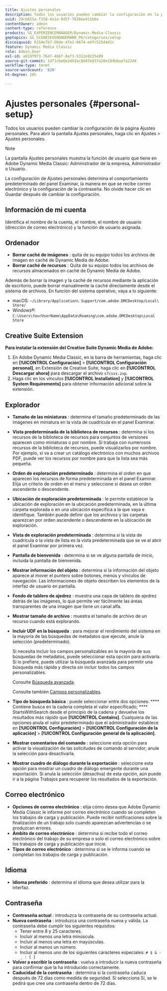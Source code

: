 ```yaml
---
title: Ajustes personales
description: Todos los usuarios pueden cambiar la configuración en la pantalla Ajustes personales de Adobe Dynamic Media Classic.
uuid: 29cb825a-f158-4a1e-9d5f-7636ee411b6e
contentOwner: admin
content-type: reference
products: SG_EXPERIENCEMANAGER/Dynamic-Media-Classic
geptopics: SG_SCENESEVENONDEMAND_PK/categories/setup
discoiquuid: 6314e7b7-5bde-4fe2-8674-e4fc525d4d1c
feature: Dynamic Media Classic
role: Admin,User
exl-id: a019f973-7647-466f-8af3-5312e9225e89
source-git-commit: 1d71cbe6e2493ac8d47e837a20e194b6ae7a22d4
workflow-type: tm+mt
source-wordcount: '820'
ht-degree: 28%

---
```


# Ajustes personales {#personal-setup}

Todos los usuarios pueden cambiar la configuración de la página Ajustes personales. Para abrir la pantalla Ajustes personales, haga clic en Ajustes > Ajustes personales.

>[!NOTE]
>
>La pantalla Ajustes personales muestra la función de usuario que tiene en Adobe Dynamic Media Classic: Administrador de la empresa, Administrador o Usuario.

La configuración de Ajustes personales determina el comportamiento predeterminado del panel Examinar, la manera en que se recibe correo electrónico y la configuración de la contraseña. No olvide hacer clic en Guardar después de cambiar la configuración.

## Información de mi cuenta

Identifica el nombre de la cuenta, el nombre, el nombre de usuario (dirección de correo electrónico) y la función de usuario asignada.

## Ordenador

* **Borrar caché de imágenes** : quita de su equipo todos los archivos de imagen en caché de Dynamic Media de Adobe.
* **Borrar caché de recursos** : Quita de su equipo todos los archivos de recursos almacenados en caché de Dynamic Media de Adobe.

Además de borrar la imagen y la caché de recursos mediante la aplicación de escritorio, puede borrar manualmente la caché directamente desde el sistema de archivos. En función del sistema operativo, vaya a lo siguiente:

* macOS: `~/Library/Application\ Support/com.adobe.DMCDesktop/Local\ Store/`
* Windows®: `C:\Users\YourUserName\AppData\Roaming\com.adobe.DMCDesktop\Local Store`

## Creative Suite Extension

**Para instalar la extensión del Creative Suite Dynamic Media de Adobe:**

1. En Adobe Dynamic Media Classic, en la barra de herramientas, haga clic en **[!UICONTROL Configuración]** > **[!UICONTROL Configuración personal]**, en Extensión de Creative Suite, haga clic en **[!UICONTROL Descargar ahora]** para descargar el archivo `s7csxs.zxp`.
1. Haga clic en los vínculos **[!UICONTROL Installation]** y **[!UICONTROL System Requirements]** para obtener información adicional sobre la extensión.

<!--    A readme file is included at the root of the unzipped file to provide you with additional information about the extension.

1. Depending on your installed operating system, do one of the following: -->

<!-- #### Windows

|If you are running|Do this|
|--- |--- |
|Adobe Illustrator 18 in Adobe Creative Cloud 2014|<ul><li>From the root of the unzipped folder, click CC-2014.</li><li>Depending on the bit version of Adobe Illustrator that you are using, click win32 or win64.</li><li>Click libraries > flame, and then copy `aflame.dll` to Adobe Illustrator's executable folder. For example, `C:\Program Files\Adobe\Adobe Illustrator CC 2014\Support Files\Contents\Windows`. </li></ul><br/>**Note**: This example path is for the 64-bit location; the 32-bit location may fall under Program Files (x86) instead. <br/><ul><li>Return to the same libraries folder, click flamingo, and then copy `aflamingo.dll` to the same Adobe Illustrator executable folder that you used in the previous step. </li><li>Return to the win32 or win64 folder that you selected in step 2, and then copy `AdobeS7FXGFileFormat.aip` to Adobe Illustrator's plug-ins folder. For example, `C:\Program Files\Adobe\Adobe Illustrator CC 2014\Plug-ins\Illustrator Formats`. </li></ul> <br/>**Note**: This example path is for the 64-bit location; the 32-bit location may fall under Program Files (x86) instead.|
|Adobe Illustrator 17 in Adobe Creative Cloud|<ul><li>From the root of the unzipped folder, click CC. </li><li>Depending on the bit version of Adobe Illustrator that you are using, click win32 or win64.</li><li> Copy `AdobeS7FXGFileFormat.aip` to Adobe Illustrator's plug-ins folder. For example, `C:\Program Files\Adobe\Adobe Illustrator CC (64 Bit)\Plug-ins\Illustrator Formats`.</li></ul><br/>**Note**: This example path is for the 64-bit location; the 32-bit location may fall under Program Files (x86) instead.|
|Adobe Illustrator 16 in Adobe Creative Suite 6|<ul><li>From the root of the unzipped folder, click 6.0. </li><li>Depending on the bit version of Adobe Illustrator that you are using, click win32 or win64. </li><li>Copy AdobeS7FXGFileFormat.aip to Adobe Illustrator's plug-ins folder. For example, `C:\Program Files\Adobe\Adobe Illustrator CS6 (64 Bit)\Plug-ins\Illustrator Formats`.</li></ul><br/>**Note**: This example path is for the 64-bit location; the 32-bit location may fall under Program Files (x86) instead.|

#### Mac

|If you are running|Do this|
|--- |--- |
|Adobe Illustrator 18 in Adobe Creative Cloud 2014|<ul><li>From the root of the unzipped folder, click CC-2014 > mac64.</li><li>Click libraries > flame, and then copy the `aflame.framework` folder to Adobe Illustrator package contents folder. For example, `/Applications/Adobe Illustrator CC 2014/ Illustrator.app/Contents/Frameworks/`. (To open Adobe Illustrator’s package contents folder, right-click on the Adobe illustrator CC 2014 icon and click Show Package Contents from context menu).</li><li>Return to the same libraries folder, click `flamingo`, and then copy the `aflamingo.framework` folder to the same Adobe Illustrator package contents folder that you used in the previous step.</li><li>Return to the mac64 folder that you selected in step 1, and then copy the `AdobeS7FXGFileFormat.aip` folder to Adobe Illustrator’s plug-in folder. For example, `/Applications/Adobe Illustrator CC 2014/Plug-ins/Illustrator Formats/`.</li></ul><br/>|
|Adobe Illustrator 17 in Adobe Creative Cloud|<ul><li>From the root of the unzipped folder, click CC > mac64</li><li>Copy the `AdobeS7FXGFileFormat.aip` folder to Adobe Illustrator’s plug-in folder. For example, `/Applications/Adobe Illustrator CC/Plug-ins/Illustrator Formats/`.</li></ul><br/>|
|Adobe Illustrator 16 in Adobe Creative Suite 6|<ul><li>From the root of the unzipped folder, click 6.0 > mac64</li><li>Copy the `AdobeS7FXGFileFormat.aip` folder to Adobe Illustrator’s plug-in folder. For example, `/Applications/Adobe Illustrator CS6/Plug-ins/Illustrator Formats/`.</li></ul>|

The plug-in is now available for you to use in Adobe Illustrator. -->

## Explorador

* **Tamaño de las miniaturas** : determina el tamaño predeterminado de las imágenes en miniatura en la vista de cuadrícula en el panel Examinar.
* **Vista predeterminada de la biblioteca de recursos** : determina si los recursos de la biblioteca de recursos para conjuntos de versiones aparecen como miniaturas o por nombre. Si trabaja con numerosos recursos de la biblioteca de recursos, puede visualizarlos por nombre. Por ejemplo, si va a crear un catálogo electrónico con muchos archivos PDF, puede ver los recursos por nombre para que la lista sea más pequeña.
* **Orden de exploración predeterminado** : determina el orden en que aparecen los recursos de forma predeterminada en el panel Examinar. Elija un criterio de orden en el menú y seleccione si desea un orden ascendente o descendente.
* **Ubicación de exploración predeterminada** : le permite establecer la ubicación de exploración en la ubicación predeterminada, en la última carpeta explorada o en una ubicación específica a la que vaya e identifique. También puede definir que los archivos y las carpetas aparezcan por orden ascendente o descendente en la ubicación de exploración.
* **Vista de exploración predeterminada** : determina si la vista de cuadrícula o la vista de lista es la vista predeterminada que se ve al abrir el panel Examinar por primera vez.
* **Pantalla de bienvenida** : determina si se ve alguna pantalla de inicio, incluida la pantalla de bienvenida.
* **Mostrar información del objeto** : determina si la información del objeto aparece al mover el puntero sobre botones, menús y vínculos de navegación. Las informaciones de objeto describen los elementos de la interfaz de usuario en pantalla.
* **Fondo de tablero de ajedrez** : muestra una capa de tablero de ajedrez detrás de las imágenes, lo que permite ver fácilmente las áreas transparentes de una imagen que tiene un canal alfa.
* **Mostrar tamaño de archivo** : muestra el tamaño de archivo de un recurso cuando está explorando.
* **Incluir UDF en la búsqueda** : para mejorar el rendimiento del sistema en la mayoría de las búsquedas de metadatos que ejecute, anule la selección (predeterminado).

   Si necesita incluir los campos personalizables en la mayoría de sus búsquedas de metadatos, puede seleccionar esta opción para activarla. Si lo prefiere, puede utilizar la búsqueda avanzada para permitir una búsqueda más rápida y directa sin incluir todos los campos personalizables.

   Consulte [Búsqueda avanzada](searching-assets.md#conducting_an_advanced_search).

   Consulte también [Campos personalizables](application-setup.md#user_defined_fields).

* **Tipo de búsqueda básica** : puede seleccionar entre dos opciones:  **** Contiene busca en la cadena completa el valor especificado;  **** StartsWithSearch desde el principio de la cadena y devuelve los resultados más rápido que  **[!UICONTROL Contains]**. Cualquiera de las opciones anula el valor predeterminado que el administrador establece en **[!UICONTROL Configuración]** > **[!UICONTROL Configuración de la aplicación]** > **[!UICONTROL Configuración general de la aplicación]**.
* **Mostrar comentarios del comando** : seleccione esta opción para activar la visualización de las solicitudes de comando al servidor; anule la selección para desactivarla.
* **Mostrar cuadro de diálogo durante la exportación** : seleccione esta opción para mostrar un cuadro de diálogo emergente durante una exportación. Si anula la selección (desactiva) de esta opción, aún puede ir a la página Trabajos para recuperar los resultados de la exportación.

## Correo electrónico

* **Opciones de correo electrónico** : elija cómo desea que Adobe Dynamic Media Classic le informe por correo electrónico cuando se completen los trabajos de carga y publicación. Puede recibir notificaciones sobre la finalización de un trabajo solo cuando aparezcan advertencias o se produzcan errores.
* **Ámbito de correo electrónico** : determina si recibe todo el correo electrónico del trabajo de su empresa o solo el correo electrónico sobre los trabajos de carga y publicación que inicie.
* **Tipos de correo electrónico** : determina si se le informa cuando se completan los trabajos de carga y publicación.

## Idioma

* **Idioma preferido** : determina el idioma que desea utilizar para la interfaz.

## Contraseña

* **Contraseña actual** : introduzca la contraseña de su contraseña actual.
* **Nueva contraseña** : introduzca una contraseña nueva y válida. La contraseña debe cumplir los siguientes requisitos:
   * Tener entre 8 y 25 caracteres.
   * Incluir al menos una letra minúscula.
   * Incluir al menos una letra en mayúsculas.
   * Incluir al menos un número.
   * Incluir al menos uno de los siguientes caracteres especiales: `# $ & - _ : { }`
* **Volver a escribir la contraseña** : vuelva a introducir la nueva contraseña para confirmar que la ha introducido correctamente.
* **Caducidad de la contraseña** : determina si la contraseña caduca después de 72 días como medida de seguridad. Si selecciona Sí, se le pedirá que cree una contraseña dentro de 72 días.
